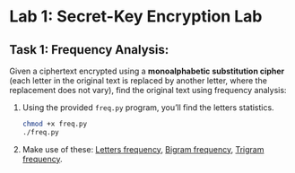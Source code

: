 # Lab 1: Secret-Key Encryption Lab

## Task 1: Frequency Analysis:
Given a ciphertext encrypted using a **monoalphabetic substitution cipher** (each letter in the original text is replaced by another letter, where the replacement does not vary), find the original text using frequency analysis:
  1. Using the provided `freq.py` program, you’ll find the letters statistics.
     ```bash
     chmod +x freq.py
     ./freq.py
     ```
  2. Make use of these: [Letters frequency](https://en.wikipedia.org/wiki/Frequency_analysis), [Bigram frequency](https://en.wikipedia.org/wiki/Bigram), [Trigram frequency](https://en.wikipedia.org/wiki/Trigram).


